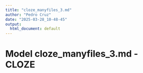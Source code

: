 ```yaml
---
title: "cloze_manyfiles_3.md"
author: "Pedro Cruz"
date: "2025-03-28_10-48-45"
output:
  html_document: default
---
```



# Model cloze_manyfiles_3.md - CLOZE

